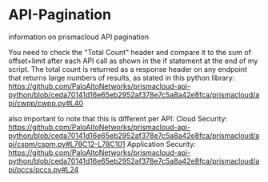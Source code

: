 # API-Pagination
information on prismacloud API pagination

You need to check the "Total Count" header and compare it to the sum of offset+limit after each API call as shown in the if statement at the end of my script. The total count is returned as a response header on any endpoint that returns large numbers of results, as stated in this python library: https://github.com/PaloAltoNetworks/prismacloud-api-python/blob/ceda70141d16e65eb2952af378e7c5a8a42e8fca/prismacloud/api/cwpp/cwpp.py#L40 


also important to note that this is different per API:
Cloud Security: https://github.com/PaloAltoNetworks/prismacloud-api-python/blob/ceda70141d16e65eb2952af378e7c5a8a42e8fca/prismacloud/api/cspm/cspm.py#L78C12-L78C101
Application Security: https://github.com/PaloAltoNetworks/prismacloud-api-python/blob/ceda70141d16e65eb2952af378e7c5a8a42e8fca/prismacloud/api/pccs/pccs.py#L24
